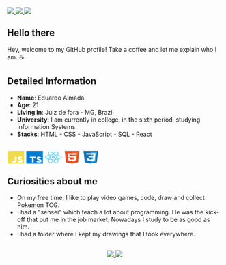  <div>
    <a target='_blank' href="https://www.linkedin.com/in/eduardo-almada-3a9aa1186/">
        <img src="https://img.shields.io/badge/LinkedIn-0077B5?style=for-the-badge&logo=linkedin&logoColor=white">
    </a>
    <a target='_blank' href="https://dev.to/edualmada_">
        <img src="https://img.shields.io/badge/dev.to-0A0A0A?style=for-the-badge&logo=dev.to&logoColor=white">
    </a>
    <a href = "mailto:edu.almada26@gmail.com"><img src="https://img.shields.io/badge/-Gmail-%23333?style=for-the-badge&logo=gmail&logoColor=white" target="_blank">
    </a>
</div>

## Hello there

Hey, welcome to my GitHub profile! 
Take a coffee and let me explain who I am. ☕

## Detailed Information

* **Name**: Eduardo Almada
* **Age**: 21
* **Living in**: Juiz de fora - MG, Brazil
* **University**: I am currently in college, in the sixth period, studying Information Systems.
* **Stacks**: HTML - CSS - JavaScript - SQL - React

<div style="display: inline_block"><br>
  <img align="center" alt="Edu-Js" height="30" width="40" src="https://raw.githubusercontent.com/devicons/devicon/master/icons/javascript/javascript-plain.svg">
  <img align="center" alt="Edu-Ts" height="30" width="40" src="https://raw.githubusercontent.com/devicons/devicon/master/icons/typescript/typescript-plain.svg">
  <img align="center" alt="Edu-React" height="30" width="40" src="https://raw.githubusercontent.com/devicons/devicon/master/icons/react/react-original.svg">
  <img align="center" alt="Edu-HTML" height="30" width="40" src="https://raw.githubusercontent.com/devicons/devicon/master/icons/html5/html5-original.svg">
  <img align="center" alt="Edu-CSS" height="30" width="40" src="https://raw.githubusercontent.com/devicons/devicon/master/icons/css3/css3-original.svg">
</div>

## Curiosities about me

* On my free time, I like to play video games, code, draw and collect Pokemon TCG.
* I had a "sensei" which teach a lot about programming. He was the kick-off that put me in the job market. Nowadays I study to be as good as him.
* I had a folder where I kept my drawings that I took everywhere.

##

<div align="center">
  <a href="https://github.com/almadaedu">
  <img height="180em" src="https://github-readme-stats.vercel.app/api?username=almadaedu&show_icons=true&theme=dracula&include_all_commits=true&count_private=true"/>
  <img height="180em" src="https://github-readme-stats.vercel.app/api/top-langs/?username=almadaedu&layout=compact&langs_count=7&theme=dracula"/>
</div>




